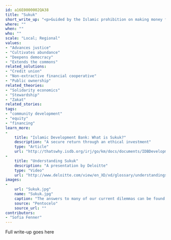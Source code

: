 ```yaml
---
id: a16E0000002QA38
title: "Sukuk"
short_write_up: "<p>Guided by the Islamic prohibition on making money from money, some Muslims have devised financial arrangements that allow for productive investment while still promoting community welfare and shared fate. Sukuk are the Islamic equivalent of bonds, but with a crucial difference: rather than being guaranteed a certain return and paid interest, participants become partial owners of the venture in which they invest, sharing in potential profits and in the risk of loss. Investors have every incentive to support worthy projects  —  “shorting” won’t work here. Sukuk funds can be implemented quickly and at scale, and are already run by banks and national governments around the world. Activists can push to introduce them in non-Muslim contexts, and to ensure that existing sukuk funds adhere to the original value of social justice that motivated their invention. </p>"
where: ""
when: ""
who: ""
scale: "Local; Regional"
values:
- "Advances justice"
- "Cultivates abundance"
- "Deepens democracy"
- "Extends the commons"
related_solutions:
- "Credit union"
- "Non-extractive financial cooperative"
- "Public ownership"
related_theories:
- "Solidarity economics"
- "Stewardship"
- "Zakat"
related_stories:
tags:
- "community development"
- "equity"
- "financing"
learn_more:
-
    title: "Islamic Development Bank: What is Sukuk?"
    description: "A secure return through an ethical investment"
    type: "Article"
    url: "http://thatswhy.isdb.org/irj/go/km/docs/documents/IDBDevelopments/Internet/thatswhy/en/sukuk/what-is-sukuk.html"
-
    title: "Understanding Sukuk"
    description: "A presentation by Deloitte"
    type: "Video"
    url: "http://www.deloitte.com/view/en_XD/xd/glossary/understandingsukuk/"
images:
-
    url: "Sukuk.jpg"
    name: "Sukuk.jpg"
    caption: "The answers to many of our current dilemmas can be found in existing cultural traditions."
    source: "Pentocelo"
    source_url: ""
contributors:
- "Sofia Fenner"
---
```

Full write-up goes here
